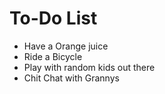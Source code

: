 # To-Do List

- Have a Orange juice
- Ride a Bicycle
- Play with random kids out there
- Chit Chat with Grannys
